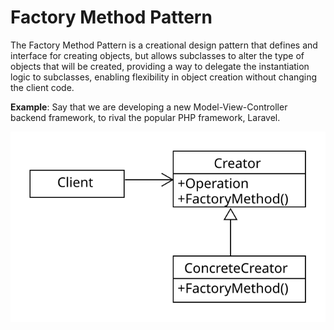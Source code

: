 # Factory Method Pattern
The Factory Method Pattern is a creational design pattern that defines and interface for creating objects, but allows subclasses to alter the type of objects that will be created, providing a way to delegate the instantiation logic to subclasses, enabling flexibility in object creation without changing the client code.

**Example**: Say that we are developing a new  Model-View-Controller backend framework, to rival the popular PHP framework, Laravel.

![Factory Method Pattern - UML](factory_method_uml.svg)